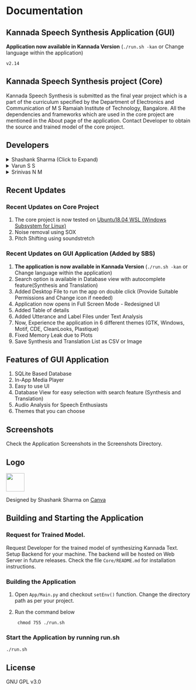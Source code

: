 # Documentation

## Kannada Speech Synthesis Application (GUI)

**Application now available in Kannada Version** (`./run.sh -kan` or Change language within the application)

	v2.14

## Kannada Speech Synthesis project (Core)
Kannada Speech Synthesis is submitted as the final year project which is a part of the curriculum specified by the Department of Electronics and Communication of M S Ramaiah Institute of Technology, Bangalore. All the dependencies and frameworks which are used in the core project are mentioned in the About page of the application. Contact Developer to obtain the source and trained model of the core project.

## Developers 
<details>
<summary>Shashank Sharma (Click to Expand)</summary>

[MAIL](mailto:shashankrnr32@gmail.com)

	Core Project 
	- Preprocessing
	- Training
	- Pitch Shift using soundtretch
	- Testing on 

		- Windows Subsystem for Linux (Ubuntu 18.04) [x]
		- Ubuntu 18.04 on Google Cloud 
		- CentOS7 Linux Distribution ( 
	
	Application
	- Complete User Interface (Main, About, Table and Analysis Window)
	- Kannada Version Build
	- SQLite Database Implementation ( Synthesis and Translation)
	- Media Player Devt.
	- Database Search (With Autocomplete)
	- Production Code and Documentation
	- Application Themes

</details>

<details>
<summary>Varun S S</summary>

[MAIL](mailto:varunsridhar614@gmail.com)
	
	Core Project 
	- Testing

	Application
	- Synthesis Handler
	- Festival API

</details>
<details>
<summary>Srinivas N M</summary>

[MAIL](mailto:srinivasnm471@gmail.com) 

	Core Project 
	- Noise Removal using SOX
	
	Application
	- SOX integration

</details>

## Recent Updates

### Recent Updates on Core Project
1. The core project is now tested on [Ubuntu18.04 WSL (Windows Subsystem for Linux)](https://www.microsoft.com/en-in/p/ubuntu-1804-lts/9n9tngvndl3q)
2. Noise removal using SOX
3. Pitch Shifting using soundstretch

### Recent Updates on GUI Application (Added by SBS)
1. **The application is now available in Kannada Version** (`./run.sh -kan` or Change language within the application)
2. Search option is available in Database view with autocomplete feature(Synthesis and Translation)
3. Added Desktop File to run the app on double click (Provide Suitable Permissions and Change icon if needed)
4. Application now opens in Full Screen Mode - Redesigned UI
5. Added Table of details
6. Added Utterance and Label Files under Text Analysis
7. Now, Experience the application in 6 different themes (GTK, Windows, Motif, CDE, CleanLooks, Plastique)
8. Fixed Memory Leak due to Plots
9. Save Synthesis and Translation List as CSV or Image

## Features of GUI Application
1. SQLite Based Database 
2. In-App Media Player
3. Easy to use UI
4. Database View for easy selection with search feature (Synthesis and Translation)
5. Audio Analysis for Speech Enthusiasts
6. Themes that you can choose

## Screenshots
Check the Application Screenshots in the Screenshots Directory.

## Logo

<img src="https://github.com/shashankrnr32/KannadaTTS_APP/blob/master/Screenshots/icon.svg" width=50 height=50>

Designed by Shashank Sharma on [Canva](https://www.canva.com/design/DADUBs2Lr40/GAuk1CHq5jTVj26BpkOTqw/view?utm_content=DADUBs2Lr40&utm_campaign=designshare&utm_medium=link&utm_source=sharebutton)

## Building and Starting the Application

### Request for Trained Model.
Request Developer for the trained model of synthesizing Kannada Text. Setup Backend for your machine. The backend will be hosted on Web Server in future releases. Check the file `Core/README.md` for installation instructions.

### Building the Application 

1. Open `App/Main.py` and checkout `setEnv()` function. Change the directory path as per your project. 
2. Run the command below

		chmod 755 ./run.sh

### Start the Application by running run.sh

	./run.sh

## License
GNU GPL v3.0
